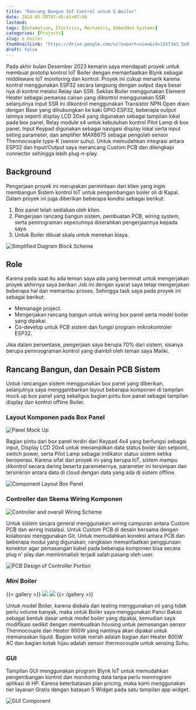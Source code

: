 ```yaml
---
title: "Rancang Bangun IoT Control untuk E-Boiler"
date: 2024-05-28T07:45:41+07:00
lastmod:
tags: [Automation, Electrics, Mechanics, Embedded Systems]
categories: [Projects]
slug: e_boiler
thumbnailLink: "https://drive.google.com/uc?export=view&id=1Ikf3m3_5w9f9Buzzwmsq3MMifN-0ud-J"
draft: false
---
```


Pada akhir bulan Desember 2023 kemarin saya mendapati proyek untuk membuat prototip kontrol IoT Boiler dengan memanfaatkan Blynk sebagai middleware IoT monitoring dan kontrol. Proyek ini cukup menarik karena kontrol menggunakan ESP32 secara langsung dengan output daya besar nya di kontrol melalui Relay dan SSR. Sekilas Boiler menggunakan Element Heater sebagai pemanas cairan yang dikontrol menggunakan SSR selanjutnya input SSR ini dikontrol menggunakan Transistor NPN Open drain dengan Base yang dihubungkan ke kaki GPIO ESP32, beberapa output lainnya seperti display LCD 20x4 yang digunakan sebagai tampilan lokal pada box panel, Relay module x4 untuk kebutuhan kontrol Pilot Lamp di box panel, Input Keypad digunakan sebagai navigasi display lokal serta input seting parameter, dan amplifier MAX6675 sebagai pengolah sensor Thermocouple type-K (sensor suhu). Untuk memudahkan integrasi antara ESP32 dan Input/Output saya merancang Custom PCB dan dilengkapi connector sehingga lebih plug-n-play.

## Background

Pengerjaan proyek ini merupakan permintaan dari klien yang ingin membangun Sistem kontrol IoT untuk pengembangan boiler oli di Kapal. Dalam proyek ini juga diberikan beberapa kondisi sebagai berikut:
1. Box panel telah sediakan oleh klien.
2. Pengerjaan rancang bangun sistem, pembuatan PCB, wiring system, serta pemrograman sepenuhnya diserahkan pengerjaannya kepada saya.
3. Untuk Boiler dibuat skala untuk menekan biaya.

![Simplified Diagram Block Scheme](https://1drv.ms/i/s!AnSkAvS9diTVgU-EFtUgXp4XiZwK?embed=1&width=660 "Blok Diagram Sistem")

## Role

Karena pada saat itu ada teman saya ada yang berminat untuk mengerjakan proyek akhirnya saya berikan Job ini dengan syarat saya tetap mengerjakan beberapa hal dan memantau proses. Sehingga task saya pada proyek ini sebagai berikut:
+ Memanage project.
+ Mengerjakan rancang bangun untuk wiring box panel serta model boiler yang dipakai.
+ Co-develop untuk PCB sistem dan fungsi program mikrokontroler ESP32.

Jika dalam persentase, pengerjaan saya berupa 70% dari sistem, sisanya berupa pemroograman kontrol yang diambil oleh teman saya Maliki.

## Rancang Bangun, dan Desain PCB Sistem

Untuk rancangan sistem menggunakan box panel yang diberikan, selanjutnya saya menggambarkan layout beberapa komponen di tampilan mock up box panel yang sekaligus bagian pintu box panel sebagai tampilan display dan kontrol offline Boiler.

### Layout Komponen pada Box Panel

![Panel Mock Up](https://1drv.ms/i/s!AnSkAvS9diTVgUst8uGLJ8Sg41cR?embed=1&width=589&height=424 "Mock Up Box Panel dan Realisasi")

Bagian pintu dari box panel terdiri dari Keypad 4x4 yang berfungsi sebagai input, Display LCD 20x4 untuk menampilkan data status boiler dan setpoint, switch power, serta Pilot Lamp sebagai indikator status sistem ketika beroperasi. Karena sifat dari proyek ini yang berupa IoT, sistem mampu dikontrol secara daring beserta parameternya, parameter ini tersimpan dan tersinkron antara data di cloud dengan data yang ada di sistem offline.

![Component Layout Box Panel](https://1drv.ms/i/s!AnSkAvS9diTVgUwTeK4AHLXnAJ0g?embed=1&width=500 "Layout Komponen pada Box Panel")

### Controller dan Skema Wiring Komponen

![Controller and overall Wiring Scheme](https://1drv.ms/i/s!AnSkAvS9diTVgUr-LLdJKQLAuNyZ?embed=1&width=660 "Skema wiring")

Untuk sistem secara general menggunakan wiring campuran antara Custom PCB dan wiring instalasi. Untuk Custom PCB di desain bersama dengan kolaborasi menggunakan Git. Untuk memudahkan koneksi antara PCB dan beberapa modul yang digunakan, rangkaian memanfaatkan penggunaan konektor agar pemasangan kabel pada beberapa komponen bisa secara plug n' play dan meminimalisir terjadi salah pasang oleh user.

![PCB Design of Controller Portion](https://1drv.ms/i/s!AnSkAvS9diTVgUgxjngqr0EQVhFt?embed=1&width=660 "Desain PCB dan Aktual PCB")

### _Mini_ Boiler

{{< gallery >}}
  <img src="https://1drv.ms/i/s!AnSkAvS9diTVgU4deCRC8EUzcxhG?embed=1&width=720&height=801" class="grid-w50 md:grid-w33 xl:grid-w25" />
  <img src="https://1drv.ms/i/s!AnSkAvS9diTVgU1ID1bEbWaDR9kE?embed=1&width=660" class="grid-w50 md:grid-w33 xl:grid-w25" />
{{< /gallery >}}

Untuk model Boiler, karena diskala dan testing menggunakan oli yang tidak perlu volume banyak, maka untuk Boiler saya menggunakan Panci Bakso sebagai bentuk dasar untuk model boiler yang dipakai, kemudian saya modifikasi sedikit dengan membuatkan housing untuk pemasangan sensor Thermocouple dan Heater 800W yang nantinya akan dipakai untuk memanaskan liquid. Bagian kotak merah adalah bagian dari Heater 800W AC dan bagian kotak hijau adalah sensor thermocouple untuk sensing Suhu.

### GUI

Tampilan GUI menggunakan program Blynk IoT untuk memudahkan pengembangan kontrol dan monitoring data tanpa perlu memrogram aplikasi di HP. Karena keterbatasan plan pricing, maka kami menggunakan tier layanan Gratis dengan batasan 5 Widget pada satu tampilan app widget.

![GUI Component](https://1drv.ms/i/s!AnSkAvS9diTVgVCrmQjIi25qfAzV?embed=1&width=660 "GUI Blynk IoT")

